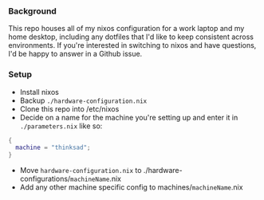 ### Background
This repo houses all of my nixos configuration for a work laptop and my home desktop, including any dotfiles that I'd like to keep consistent across environments. If you're interested in switching to nixos and have questions, I'd be happy to answer in a Github issue.

### Setup
- Install nixos
- Backup `./hardware-configuration.nix`
- Clone this repo into /etc/nixos
- Decide on a name for the machine you're setting up and enter it in `./parameters.nix` like so:
```nix
{
  machine = "thinksad";
}
```
- Move `hardware-configuration.nix` to ./hardware-configurations/`machineName`.nix 
- Add any other machine specific config to machines/`machineName`.nix
